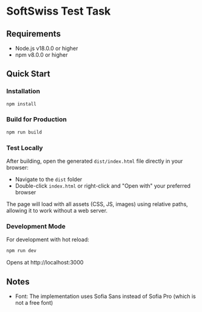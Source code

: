 # SoftSwiss Test Task

## Requirements

- Node.js v18.0.0 or higher
- npm v8.0.0 or higher

## Quick Start

### Installation

```bash
npm install
```

### Build for Production

```bash
npm run build
```

### Test Locally

After building, open the generated `dist/index.html` file directly in your browser:

- Navigate to the `dist` folder
- Double-click `index.html` or right-click and "Open with" your preferred browser

The page will load with all assets (CSS, JS, images) using relative paths, allowing it to work without a web server.

### Development Mode

For development with hot reload:

```bash
npm run dev
```

Opens at http://localhost:3000

## Notes

- Font: The implementation uses Sofia Sans instead of Sofia Pro (which is not a free font)
